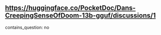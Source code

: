 ## https://huggingface.co/PocketDoc/Dans-CreepingSenseOfDoom-13b-gguf/discussions/1

contains_question: no